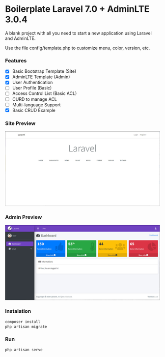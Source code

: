 # Boilerplate Laravel 7.0 + AdminLTE 3.0.4 
A blank project with all you need to start a new application using Laravel and AdminLTE.

Use the file config/template.php to customize menu, color, version, etc.

### Features
- [x] Basic Bootstrap Template (Site)
- [x] AdminLTE Template (Admin)
- [x] User Authentication
- [ ] User Profile (Basic)
- [ ] Access Control List (Basic ACL)
- [ ] CURD to manage ACL
- [ ] Multi-language Support
- [X] Basic CRUD Example

### Site Preview
![preview-site](preview-site.jpg)

### Admin Preview
![preview-admin](preview-admin.jpg)

### Instalation
```
composer install
php artisan migrate
```

### Run
```
php artisan serve
```